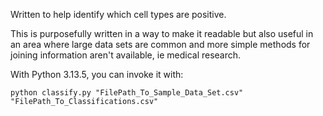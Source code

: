 Written to help identify which cell types are positive.

This is purposefully written in a way to make it readable but also useful in an area where large data sets are common and more simple methods for joining information aren't available, ie medical research.

With Python 3.13.5, you can invoke it with:
```
python classify.py "FilePath_To_Sample_Data_Set.csv" "FilePath_To_Classifications.csv"
```
